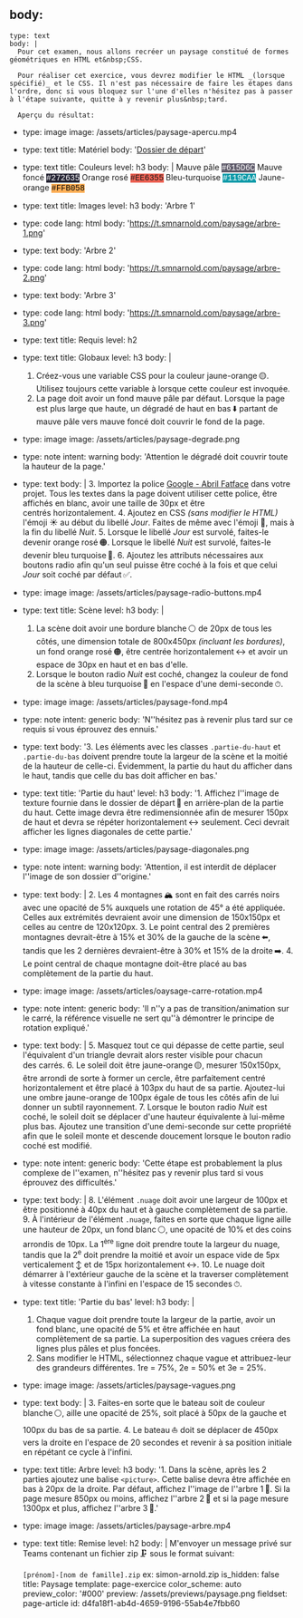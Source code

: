 body:
  -
    type: text
    body: |
      Pour cet examen, nous allons recréer un paysage constitué de formes géométriques en HTML et&nbsp;CSS.
      
      Pour réaliser cet exercice, vous devrez modifier le HTML _(lorsque spécifié)_ et le CSS. Il n'est pas nécessaire de faire les étapes dans l'ordre, donc si vous bloquez sur l'une d'elles n'hésitez pas à passer à l'étape suivante, quitte à y revenir plus&nbsp;tard.
      
      Aperçu du résultat:
  -
    type: image
    image: /assets/articles/paysage-apercu.mp4
  -
    type: text
    title: Matériel
    body: '[Dossier de départ](https://t.smnarnold.com/paysage/depart.zip)'
  -
    type: text
    title: Couleurs
    level: h3
    body: |
      Mauve pâle <span style="background: #615D6C; color: #fff; font-family: courier;">#615D6C</span>
      Mauve foncé <span style="background: #272635; color: #fff; font-family: courier;">#272635</span>
      Orange rosé <span style="background: #EE6355; font-family: courier;">#EE6355</span>
      Bleu-turquoise <span style="background: #119CAA; color: #fff; font-family: courier;">#119CAA</span>
      Jaune-orange <span style="background: #FFB058; color: #000; font-family: courier;">#FFB058</span>
  -
    type: text
    title: Images
    level: h3
    body: 'Arbre 1'
  -
    type: code
    lang: html
    body: 'https://t.smnarnold.com/paysage/arbre-1.png'
  -
    type: text
    body: 'Arbre 2'
  -
    type: code
    lang: html
    body: 'https://t.smnarnold.com/paysage/arbre-2.png'
  -
    type: text
    body: 'Arbre 3'
  -
    type: code
    lang: html
    body: 'https://t.smnarnold.com/paysage/arbre-3.png'
  -
    type: text
    title: Requis
    level: h2
  -
    type: text
    title: Globaux
    level: h3
    body: |
      1. Créez-vous une variable CSS pour la couleur jaune-orange&thinsp;🟡. Utilisez toujours cette variable à lorsque cette couleur est&nbsp;invoquée.
      2. La page doit avoir un fond mauve pâle par défaut. Lorsque la page est plus large que haute, un dégradé de haut en bas&thinsp;⬇️ partant de mauve pâle vers mauve&nbsp;foncé doit couvrir le fond de la&nbsp;page.
  -
    type: image
    image: /assets/articles/paysage-degrade.png
  -
    type: note
    intent: warning
    body: 'Attention le dégradé doit couvrir toute la hauteur de la&nbsp;page.'
  -
    type: text
    body: |
      3. Importez la police [Google - Abril Fatface](https://fonts.google.com/specimen/Abril+Fatface) dans votre projet. Tous les textes dans la page doivent utiliser cette police, être affichés en blanc, avoir une taille de&nbsp;30px et être centrés&nbsp;horizontalement.
      4. Ajoutez en CSS _(sans modifier le HTML)_ l'émoji ☀️ au début du libellé _Jour_. Faites de même avec l'émoji 🌙, mais à la fin du libellé&nbsp;_Nuit_.
      5. Lorsque le libellé _Jour_ est survolé, faites-le devenir orange rosé&thinsp;🟠. Lorsque le libellé _Nuit_ est survolé, faites-le devenir bleu turquoise&thinsp;🔵.
      6. Ajoutez les attributs nécessaires aux boutons radio afin qu'un seul puisse être coché à la fois et que celui _Jour_ soit coché par&nbsp;défaut&thinsp;✅.
  -
    type: image
    image: /assets/articles/paysage-radio-buttons.mp4
  -
    type: text
    title: Scène
    level: h3
    body: |
      1. La scène doit avoir une bordure blanche&thinsp;⚪️ de&nbsp;20px de tous les côtés, une dimension totale de 800x450px _(incluant les bordures)_, un fond orange rosé&thinsp;🟠, être centrée horizontalement&thinsp;↔️ et avoir un espace de 30px en haut et en bas&nbsp;d'elle.
      2. Lorsque le bouton radio _Nuit_ est coché, changez la couleur de fond de la scène à bleu turquoise&thinsp;🔵 en l'espace d'une demi-seconde&thinsp;⏱.
  -
    type: image
    image: /assets/articles/paysage-fond.mp4
  -
    type: note
    intent: generic
    body: 'N''hésitez pas à revenir plus tard sur ce requis si vous éprouvez des&nbsp;ennuis.'
  -
    type: text
    body: '3. Les éléments avec les classes `.partie-du-haut` et `.partie-du-bas` doivent prendre toute la largeur de la scène et la moitié de la hauteur de celle-ci. Évidemment, la partie du haut du afficher dans le haut, tandis que celle du bas doit afficher en&nbsp;bas.'
  -
    type: text
    title: 'Partie du haut'
    level: h3
    body: '1. Affichez l''image de texture fournie dans le dossier de départ&thinsp;📁 en arrière-plan de la partie du haut. Cette image devra être redimensionnée afin de mesurer 150px de haut et devra se répéter horizontalement&thinsp;↔️ seulement. Ceci devrait afficher les lignes diagonales de cette&nbsp;partie.'
  -
    type: image
    image: /assets/articles/paysage-diagonales.png
  -
    type: note
    intent: warning
    body: 'Attention, il est interdit de déplacer l''image de son dossier&nbsp;d''origine.'
  -
    type: text
    body: |
      2. Les 4 montagnes&thinsp;🏔 sont en fait des carrés noirs avec une opacité de 5% auxquels une rotation de 45° a été appliquée. Celles aux extrémités devraient avoir une dimension de 150x150px et celles au centre de 120x120px.
      3. Le point central des 2 premières montagnes devrait-être à 15% et 30% de la gauche de la scène&thinsp;⬅️, tandis que les 2 dernières devraient-être à 30% et 15% de la&nbsp;droite&thinsp;➡️.
      4. Le point central de chaque montagne doit-être placé au bas complètement de la partie du&nbsp;haut.
  -
    type: image
    image: /assets/articles/oaysage-carre-rotation.mp4
  -
    type: note
    intent: generic
    body: 'Il n''y a pas de transition/animation sur le carré, la référence visuelle ne sert qu''à démontrer le principe de rotation&nbsp;expliqué.'
  -
    type: text
    body: |
      5. Masquez tout ce qui dépasse de cette partie, seul l'équivalent d'un triangle devrait alors rester visible pour chacun des&nbsp;carrés.
      6. Le soleil doit être jaune-orange&thinsp;🟡, mesurer 150x150px, être arrondi de sorte à former un cercle, être parfaitement centré horizontalement et être placé à 103px du haut de sa partie. Ajoutez-lui une ombre jaune-orange de 100px égale de tous les côtés afin de lui donner un subtil&nbsp;rayonnement.
      7. Lorsque le bouton radio _Nuit_ est coché, le soleil doit se déplacer d'une hauteur équivalente à lui-même plus bas. Ajoutez une transition d'une demi-seconde sur cette propriété afin que le soleil monte et descende doucement lorsque le bouton radio coché est&nbsp;modifié.
  -
    type: note
    intent: generic
    body: 'Cette étape est probablement la plus complexe de l''examen, n''hésitez pas y revenir plus tard si vous éprouvez des&nbsp;difficultés.'
  -
    type: text
    body: |
      8. L'élément `.nuage` doit avoir une largeur de 100px et être positionné à 40px du haut et à gauche complètement de sa&nbsp;partie.
      9. À l'intérieur de l'élément `.nuage`, faites en sorte que chaque ligne aille une hauteur de 20px, un fond blanc&thinsp;⚪️, une opacité de 10% et des coins arrondis de&nbsp;10px. La 1<sup>ère</sup> ligne doit prendre toute la largeur du nuage, tandis que la 2<sup>e</sup> doit prendre la moitié et avoir un espace vide de 5px verticalement&thinsp;↕️ et de 15px horizontalement&thinsp;↔️.
      10. Le nuage doit démarrer à l'extérieur gauche de la scène et la traverser complètement à vitesse constante à l'infini en l'espace de 15&nbsp;secondes&thinsp;⏱.
  -
    type: text
    title: 'Partie du bas'
    level: h3
    body: |
      1. Chaque vague doit prendre toute la largeur de la partie, avoir un fond blanc, une opacité de 5% et être affichée en haut complètement de sa partie. La superposition des vagues créera des lignes plus pâles et plus&nbsp;foncées.
      2. Sans modifier le HTML, sélectionnez chaque vague et attribuez-leur des grandeurs différentes. 1</sup>re</sup> = 75%, 2</sup>e</sup> = 50% et 3</sup>e</sup> =&nbsp;25%.
  -
    type: image
    image: /assets/articles/paysage-vagues.png
  -
    type: text
    body: |
      3. Faites-en sorte que le bateau soit de couleur blanche&thinsp;⚪️, aille une opacité de 25%, soit placé à 50px de la gauche et 100px du bas de sa&nbsp;partie.
      4. Le bateau&thinsp;⛵️ doit se déplacer de 450px vers la droite en l'espace de 20 secondes et revenir à sa position initiale en répétant ce cycle à&nbsp;l'infini.
  -
    type: text
    title: Arbre
    level: h3
    body: '1. Dans la scène, après les 2 parties ajoutez une balise `<picture>`. Cette balise devra être affichée en bas à 20px de la droite. Par défaut, affichez l''image de l''arbre 1&thinsp;🌳. Si la page mesure 850px ou moins, affichez l''arbre 2&thinsp;🌲 et si la page mesure 1300px et plus, affichez l''arbre&nbsp;3&thinsp;🌳.'
  -
    type: image
    image: /assets/articles/paysage-arbre.mp4
  -
    type: text
    title: Remise
    level: h2
    body: |
      M'envoyer un message privé sur Teams contenant un fichier zip&thinsp;🗜 sous le format suivant:
      
      `[prénom]-[nom de famille].zip`
      ex: simon-arnold.zip
is_hidden: false
title: Paysage
template: page-exercice
color_scheme: auto
preview_color: '#000'
preview: /assets/previews/paysage.png
fieldset: page-article
id: d4fa18f1-ab4d-4659-9196-55ab4e7fbb60
